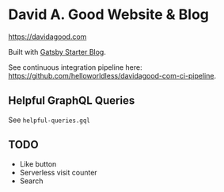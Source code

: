 # David A. Good Website & Blog

https://davidagood.com

Built with [Gatsby Starter Blog](https://www.gatsbyjs.com/starters/gatsbyjs/gatsby-starter-blog).

See continuous integration pipeline here: https://github.com/helloworldless/davidagood-com-ci-pipeline.

## Helpful GraphQL Queries

See `helpful-queries.gql`

## TODO

- Like button
- Serverless visit counter
- Search